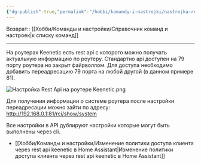 ```yaml
---
{"dg-publish":true,"permalink":"/hobbi/komandy-i-nastrojki/nastrojka-rest-api-na-routere-keenetic/"}
---
```


Возврат:: [[Хобби/Команды и настройки/Справочник команд и настроек\|к списку команд]]

---
На роутерах Keenetic есть rest api с которого можно получать актуальную информацию по роутеру. Стандартно api доступен на 79 порту роутера но закрыт файрволлом. Для доступа необходимо добавить переадресацию 79 порта на любой другой (в данном примере 81).

![Настройка Rest Api на роутере Keenetic.png](/img/user/%D0%98%D1%81%D1%85%D0%BE%D0%B4%D0%BD%D0%B8%D0%BA%D0%B8/%D0%9D%D0%B0%D1%81%D1%82%D1%80%D0%BE%D0%B9%D0%BA%D0%B0%20Rest%20Api%20%D0%BD%D0%B0%20%D1%80%D0%BE%D1%83%D1%82%D0%B5%D1%80%D0%B5%20Keenetic.png)

Для получения информации о системе роутера после настройки переадресации можно зайти по адресу: http://192.168.0.1:81/rci/show/system

Все настройки в API дублируют настройки которые могут быть выполнены через cli.
 - [[Хобби/Команды и настройки/Изменение политики доступа клиента через rest api keenetic в Home Assistant\|Изменение политики доступа клиента через rest api keenetic в Home Assistant]]